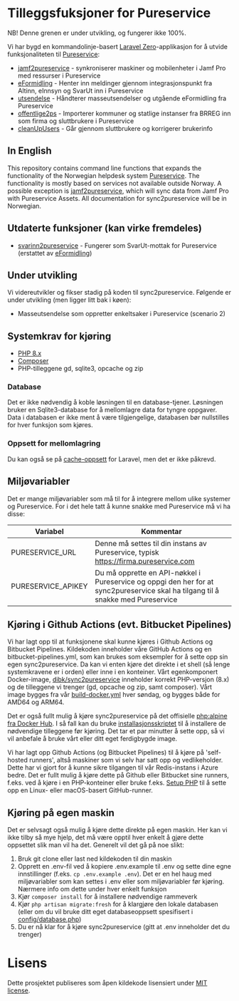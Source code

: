 # Tilleggsfuksjoner for Pureservice

NB! Denne grenen er under utvikling, og fungerer ikke 100%.

Vi har bygd en kommandolinje-basert [Laravel Zero](https://laravel-zero.com)-applikasjon for å utvide funksjonaliteten til [Pureservice](https://www.pureservice.com):

- [jamf2pureservice](docs/jamf2pureservice.md) - synkroniserer maskiner og mobilenheter i Jamf Pro med ressurser i Pureservice
- [eFormidling](docs/eformidling.md) - Henter inn meldinger gjennom integrasjonspunkt fra Altinn, eInnsyn og SvarUt inn i Pureservice
- [utsendelse](docs/utsendelse.md) - Håndterer masseutsendelser og utgående eFormidling fra Pureservice
- [offentlige2ps](docs/offentlige2ps.md) - Importerer kommuner og statlige instanser fra BRREG inn som firma og sluttbrukere i Pureservice
- [cleanUpUsers](docs/cleanupusers.md) - Går gjennom sluttbrukere og korrigerer brukerinfo

## In English

This repository contains command line functions that expands the functionality of the Norwegian helpdesk system [Pureservice](https://www.pureservice.com). The functionality is mostly based on services not available outside Norway. A possible exception is [jamf2pureservice](docs/jamf2pureservice.md), which will sync data from Jamf Pro with Pureservice Assets. All documentation for sync2pureservice will be in Norwegian.

## Utdaterte funksjoner (kan virke fremdeles)

- [svarinn2pureservice](docs/svarinn2pureservice.md) - Fungerer som SvarUt-mottak for Pureservice (erstattet av [eFormidling](docs/eformidling.md))

## Under utvikling

Vi videreutvikler og fikser stadig på koden til sync2pureservice. Følgende er under utvikling (men ligger litt bak i køen):

- Masseutsendelse som oppretter enkeltsaker i Pureservice (scenario 2)

## Systemkrav for kjøring

- [PHP 8.x](https://php.net)
- [Composer](https://getcomposer.org/)
- PHP-tilleggene gd, sqlite3, opcache og zip

### Database

Det er ikke nødvendig å koble løsningen til en database-tjener. Løsningen bruker en Sqlite3-database for å mellomlagre data for tyngre oppgaver. Data i databasen er ikke ment å være tilgjengelige, databasen bør nullstilles for hver funksjon som kjøres. 

### Oppsett for mellomlagring

Du kan også se på [cache-oppsett](docs/caching.md) for Laravel, men det er ikke påkrevd.

## Miljøvariabler

Det er mange miljøvariabler som må til for å integrere mellom ulike systemer og Pureservice. For i det hele tatt å kunne snakke med Pureservice må vi ha disse:

| Variabel | Kommentar |
|----|----|
| PURESERVICE_URL | Denne må settes til din instans av Pureservice, typisk https://firma.pureservice.com |
| PURESERVICE_APIKEY | Du må opprette en API-nøkkel i Pureservice og oppgi den her for at sync2pureservice skal ha tilgang til å snakke med Pureservice |



## Kjøring i Github Actions (evt. Bitbucket Pipelines)

Vi har lagt opp til at funksjonene skal kunne kjøres i Github Actions og Bitbucket Pipelines. Kildekoden inneholder våre GitHub Actions og en bitbucket-pipelines.yml, som kan brukes som eksempler for å sette opp sin egen sync2pureservice. Da kan vi enten kjøre det direkte i et shell (så lenge systemkravene er i orden) eller inne i en konteiner. Vårt egenkomponert Docker-image, [dibk/sync2pureservice](https://hub.docker.com/r/dibk/sync2pureservice) inneholder korrekt PHP-versjon (8.x) og de tilleggene vi trenger (gd, opcache og zip, samt composer). Vårt image bygges fra vår [build-docker.yml](.github/workflows/build-docker.yml) hver søndag, og bygges både for AMD64 og ARM64.

Det er også fullt mulig å kjøre sync2pureservice på det offisielle [php:alpine fra Docker Hub](https://hub.docker.com/_/php). I så fall kan du bruke [installasjonsskriptet](scripts/php-install-alpine.sh) til å installere de nødvendige tilleggene før kjøring. Det tar et par minutter å sette opp, så vi vil anbefale å bruke vårt eller ditt eget ferdigbygde image.

Vi har lagt opp Github Actions (og Bitbucket Pipelines) til å kjøre på 'self-hosted runners', altså maskiner som vi selv har satt opp og vedlikeholder. Dette har vi gjort for å kunne sikre tilgangen til vår Redis-instans i Azure bedre. Det er fullt mulig å kjøre dette på Github eller Bitbucket sine runners, f.eks. ved å kjøre i en PHP-konteiner eller bruke f.eks. [Setup PHP](https://github.com/marketplace/actions/setup-php-action) til å sette opp en Linux- eller macOS-basert GitHub-runner.

## Kjøring på egen maskin

Det er selvsagt også mulig å kjøre dette direkte på egen maskin. Her kan vi ikke tilby så mye hjelp, det må være opptil hver enkelt å gjøre dette oppsettet slik man vil ha det. Generelt vil det gå på noe slikt:

1. Bruk git clone eller last ned kildekoden til din maskin
1. Opprett en .env-fil ved å kopiere .env.example til .env og sette dine egne innstillinger (f.eks. `cp .env.example .env`). Det er en hel haug med miljøvariabler som kan settes i .env eller som miljøvariabler før kjøring. Nærmere info om dette under hver enkelt funksjon
1. Kjør `composer install` for å installere nødvendige rammeverk
1. Kjør `php artisan migrate:fresh` for å klargjøre den lokale databasen (eller om du vil bruke ditt eget databaseoppsett spesifisert i [config/database.php](config/database.php))
1. Du er nå klar for å kjøre sync2pureservice (gitt at .env inneholder det du trenger)

# Lisens
Dette prosjektet publiseres som åpen kildekode lisensiert under [MIT license](https://opensource.org/licenses/MIT).
